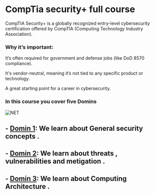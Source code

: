 # CompTia security+ full course 

CompTIA Security+ is a globally recognized entry-level cybersecurity certification offered by CompTIA (Computing Technology Industry Association).

### Why it’s important:
It’s often required for government and defense jobs (like DoD 8570 compliance).

It's vendor-neutral, meaning it’s not tied to any specific product or technology.

A great starting point for a career in cybersecurity.
 ### In this course you cover five Domins 

![NET](https://591cert.com/wp-content/uploads/2024/11/CompTIA-Security-SY0-701-Exam-Domains-1024x576.jpg)

## - **[Domin 1](https://github.com/sherazi1214/Domin1):** We learn about General security concepts  .
## - **[Domin 2](https://github.com/sherazi1214/Domin2):** We learn about threats , vulnerabilities and metigation   .
## - **[Domin 3](https://github.com/sherazi1214/Domin3):** We learn about Computing Architecture   .
